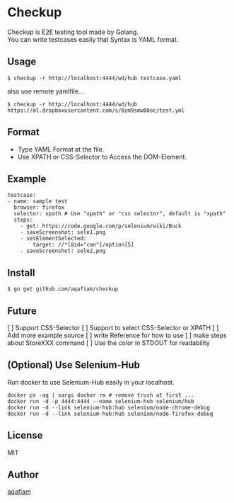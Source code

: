 # Checkup

Checkup is E2E testing tool made by Golang.  
You can write testcases easily that Syntax is YAML format.

## Usage

```
$ checkup -r http://localhost:4444/wd/hub testcase.yaml
```

also use remote yamlfile...
 
```
$ checkup -r http://localhost:4444/wd/hub https://dl.dropboxusercontent.com/s/8zm9smw00oc/test.yml
```

## Format

- Type YAML Format at the file.
- Use XPATH or CSS-Selector to Access the DOM-Element.

## Example

```
testcase:
- name: sample test
  browser: firefox
  selector: xpath # Use "xpath" or "css selector", default is "xpath"
  steps:
    - get: https://code.google.com/p/selenium/wiki/Buck
    - saveScreenshot: sele1.png
    - setElementSelected: 
        target: //*[@id="can"]/option[5]
    - saveScreenshot: sele2.png
```
 
## Install

```
$ go get github.com/aqafiam/checkup
```

## Future

[ ] Support CSS-Selector
[ ] Support to select CSS-Selector or XPATH
[ ] Add more example source
[ ] write Reference for how to use
[ ] make steps about StoreXXX command
[ ] Use the color in STDOUT for readability

## (Optional) Use Selenium-Hub

Run docker to use Selenium-Hub easily in your localhost.

```
docker ps -aq | xargs docker rm # remove trush at first ...
docker run -d -p 4444:4444 --name selenium-hub selenium/hub
docker run -d --link selenium-hub:hub selenium/node-chrome-debug
docker run -d --link selenium-hub:hub selenium/node-firefox-debug
```

## License

MIT

## Author

[aqafiam](https://github.com/aqafiam)

